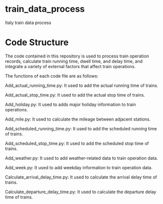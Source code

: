 # train_data_process
Italy train data process

# Code Structure

The code contained in this repository is used to process train operation records, calculate train running time, dwell time, and delay time, and integrate a variety of external factors that affect train operations.

The functions of each code file are as follows:

Add_actual_running_time.py: It used to add the actual running time of trains.

Add_actual_stop_time.py: It used to add the actual stop time of trains.

Add_holiday.py: It used to adds major holiday information to train operations.

Add_mile.py: It used to calculate the mileage between adjacent stations.

Add_scheduled_running_time.py: It used to add the scheduled running time of trains.

Add_scheduled_stop_time.py: It used to add the scheduled stop time of trains.

Add_weather.py: It used to add weather-related data to train operation data.

Add_week.py: It used to add weekday information to train operation data.

Calculate_arrival_delay_time.py: It used to calculate the arrival delay time of trains.

Calculate_departure_delay_time.py: It used to calculate the departure delay time of trains.

